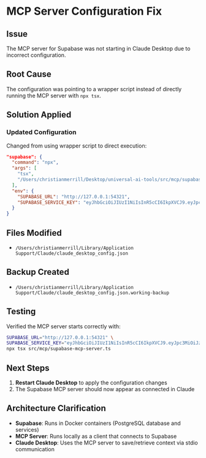 # MCP Server Configuration Fix

## Issue
The MCP server for Supabase was not starting in Claude Desktop due to incorrect configuration.

## Root Cause
The configuration was pointing to a wrapper script instead of directly running the MCP server with `npx tsx`.

## Solution Applied

### Updated Configuration
Changed from using wrapper script to direct execution:

```json
"supabase": {
  "command": "npx",
  "args": [
    "tsx",
    "/Users/christianmerrill/Desktop/universal-ai-tools/src/mcp/supabase-mcp-server.ts"
  ],
  "env": {
    "SUPABASE_URL": "http://127.0.0.1:54321",
    "SUPABASE_SERVICE_KEY": "eyJhbGciOiJIUzI1NiIsInR5cCI6IkpXVCJ9.eyJpc3MiOiJzdXBhYmFzZS1kZW1vIiwicm9sZSI6InNlcnZpY2Vfcm9sZSIsImV4cCI6MTk4MzgxMjk5Nn0.EGIM96RAZx35lJzdJsyH-qQwv8Hdp7fsn3W0YpN81IU"
  }
}
```

## Files Modified
- `/Users/christianmerrill/Library/Application Support/Claude/claude_desktop_config.json`

## Backup Created
- `/Users/christianmerrill/Library/Application Support/Claude/claude_desktop_config.json.working-backup`

## Testing
Verified the MCP server starts correctly with:
```bash
SUPABASE_URL="http://127.0.0.1:54321" \
SUPABASE_SERVICE_KEY="eyJhbGciOiJIUzI1NiIsInR5cCI6IkpXVCJ9.eyJpc3MiOiJzdXBhYmFzZS1kZW1vIiwicm9sZSI6InNlcnZpY2Ufcm9sZSIsImV4cCI6MTk4MzgxMjk5Nn0.EGIM96RAZx35lJzdJsyH-qQwv8Hdp7fsn3W0YpN81IU" \
npx tsx src/mcp/supabase-mcp-server.ts
```

## Next Steps
1. **Restart Claude Desktop** to apply the configuration changes
2. The Supabase MCP server should now appear as connected in Claude

## Architecture Clarification
- **Supabase**: Runs in Docker containers (PostgreSQL database and services)
- **MCP Server**: Runs locally as a client that connects to Supabase
- **Claude Desktop**: Uses the MCP server to save/retrieve context via stdio communication